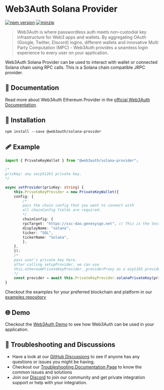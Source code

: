 # Web3Auth Solana Provider

[![npm version](https://img.shields.io/npm/v/@web3auth/solana-provider?label=%22%22)](https://www.npmjs.com/package/@web3auth/solana-provider/v/latest)
[![minzip](https://img.shields.io/bundlephobia/minzip/@web3auth/solana-provider?label=%22%22)](https://bundlephobia.com/result?p=@web3auth/solana-provider@latest)

> Web3Auth is where passwordless auth meets non-custodial key infrastructure for Web3 apps and wallets. By aggregating OAuth (Google, Twitter, Discord) logins, different wallets and innovative Multi Party Computation (MPC) - Web3Auth provides a seamless login experience to every user on your application.

Web3Auth Solana Provider can be used to interact with wallet or connected Solana chain using RPC calls. This is a Solana chain compatible JRPC provider.

## 📖 Documentation

Read more about Web3Auth Ethereum Provider in the [official Web3Auth Documentation](https://web3auth.io/docs/sdk/web/providers/solana).

## 🔗 Installation

```shell
npm install --save @web3auth/solana-provider
```

## 🩹 Example

```ts
import { PrivateKeyWallet } from "@web3auth/solana-provider";

/*
privKey: any secp512k1 private key.
*/

async setProvider(privKey: string) {
    this.PrivateKeyProvider = new PrivateKeyWallet({
    config: {
        /*
        pass the chain config that you want to connect with
        all chainConfig fields are required.
        */
        chainConfig: {
        rpcTarget: "https://ssc-dao.genesysgo.net", // This is the testnet RPC we have added, please pass on your own endpoint while creating an app
        displayName: "solana",
        ticker: "SOL",
        tickerName: "Solana",
        },
    },
    });
    /*
    pass user's private key here.
    after calling setupProvider, we can use
    this.ethereumPrivateKeyProvider._providerProxy as a eip1193 provider
    */
    const provider = await this.PrivateKeyProvider.solanaPrivateKey(privKey);
}
```

Checkout the examples for your preferred blockchain and platform in our [examples repository](https://github.com/Web3Auth/examples/)

## 🌐 Demo

Checkout the [Web3Auth Demo](https://demo-app.web3auth.io/) to see how Web3Auth can be used in your application.

## 💬 Troubleshooting and Discussions

- Have a look at our [GitHub Discussions](https://github.com/Web3Auth/Web3Auth/discussions?discussions_q=sort%3Atop) to see if anyone has any questions or issues you might be having.
- Checkout our [Troubleshooting Documentation Page](https://web3auth.io/docs/troubleshooting) to know the common issues and solutions
- Join our [Discord](https://discord.gg/web3auth) to join our community and get private integration support or help with your integration.
